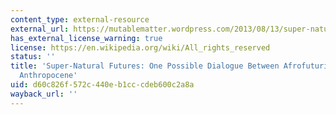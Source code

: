 ```yaml
---
content_type: external-resource
external_url: https://mutablematter.wordpress.com/2013/08/13/super-natural-futures-one-possible-dialogue-between-afrofuturism-and-the-anthropocene/
has_external_license_warning: true
license: https://en.wikipedia.org/wiki/All_rights_reserved
status: ''
title: 'Super-Natural Futures: One Possible Dialogue Between Afrofuturism and the
  Anthropocene'
uid: d60c826f-572c-440e-b1cc-cdeb600c2a8a
wayback_url: ''
---
```


